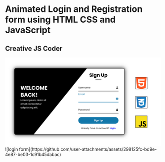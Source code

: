 # Animated Login and Registration form using HTML CSS and JavaScript
## Creative JS Coder

<img src="./image/animated Login and Registration form.png">
![login form](https://github.com/user-attachments/assets/298125fc-bd9e-4e87-be03-1c91b45dabac)

